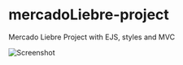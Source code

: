 
# mercadoLiebre-project

Mercado Liebre Project with EJS, styles and MVC 

![Screenshot](https://user-images.githubusercontent.com/73041359/115172353-777d2f80-a09b-11eb-8732-76bc13bf148e.jpg)

